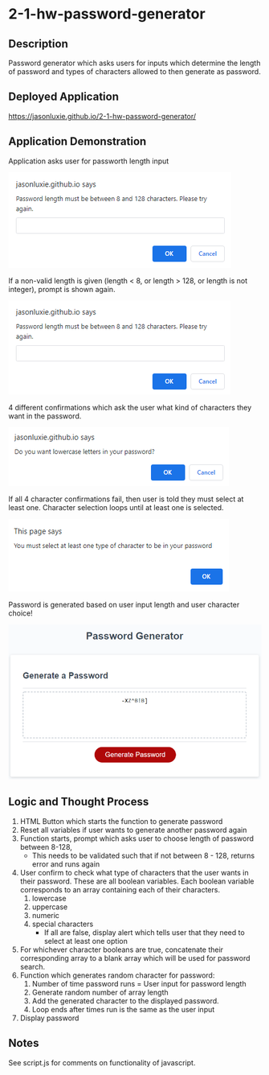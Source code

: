 # 2-1-hw-password-generator

## Description
Password generator which asks users for inputs which determine the length of password and types of characters allowed to then generate as password. 
## Deployed Application
https://jasonluxie.github.io/2-1-hw-password-generator/

## Application Demonstration
Application asks user for passworth length input

<kbd>![Password Length](https://github.com/jasonluxie/2-1-hw-password-generator/blob/main/assets/images/1-password-length.png)</kbd>

If a non-valid length is given (length < 8, or length > 128, or length is not integer), prompt is shown again. 

<kbd>![Length Validation](https://github.com/jasonluxie/2-1-hw-password-generator/blob/main/assets/images/2-length-validation.png)</kbd>

4 different confirmations which ask the user what kind of characters they want in the password.

<kbd>![Character Confirmation](https://github.com/jasonluxie/2-1-hw-password-generator/blob/main/assets/images/3-character-confirmation.png)</kbd>

If all 4 character confirmations fail, then user is told they must select at least one. Character selection loops until at least one is selected.

<kbd>![Character Validation](https://github.com/jasonluxie/2-1-hw-password-generator/blob/main/assets/images/4-character-validation.png)</kbd>

Password is generated based on user input length and user character choice!

<kbd>![Password Generated!](https://github.com/jasonluxie/2-1-hw-password-generator/blob/main/assets/images/5-password-generated.png)</kbd>

## Logic and Thought Process
1. HTML Button which starts the function to generate password
1. Reset all variables if user wants to generate another password again
1. Function starts, prompt which asks user to choose length of password between 8-128,
    * This needs to be validated such that if not between 8 - 128, returns error and runs again
1. User confirm to check what type of characters that the user wants in their password. These are all boolean variables. Each boolean variable corresponds to an array containing each of their characters. 
    1. lowercase 
    1. uppercase
    1. numeric
    1. special characters
        * If all are false, display alert which tells user that they need to select at least one option
1. For whichever character booleans are true, concatenate their corresponding array to a blank array which will be used for password search. 
1. Function which generates random character for password:
    1. Number of time password runs = User input for password length
    1. Generate random number of array length 
    1. Add the generated character to the displayed password.
    1. Loop ends after times run is the same as the user input
1. Display password

## Notes
See script.js for comments on functionality of javascript.